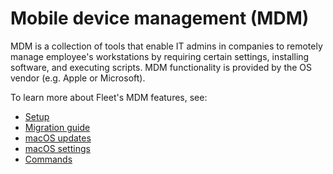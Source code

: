 # Mobile device management (MDM)
MDM is a collection of tools that enable IT admins in companies to remotely manage employee's workstations by requiring certain settings, installing software, and executing scripts. MDM functionality is provided by the OS vendor (e.g. Apple or Microsoft). 

To learn more about Fleet's MDM features, see:
* [Setup](https://fleetdm.com/docs/using-fleet/mdm-setup)
* [Migration guide](https://fleetdm.com/docs/using-fleet/mdm-migration-guide)
* [macOS updates](https://fleetdm.com/docs/using-fleet/mdm-macos-updates)
* [macOS settings](https://fleetdm.com/docs/using-fleet/mdm-macos-settings)
* [Commands](https://fleetdm.com/docs/using-fleet/mdm-commands)

<meta name="pageOrderInSection" value="1499">
<meta name="title" value="Mobile device management in Fleet">
